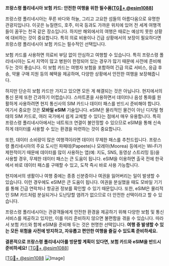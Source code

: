 **프랑스령 폴리네시아 보험 카드: 안전한 여행을 위한 필수품[[TG💪+ @esim1088](https://t.me/s/esim1088)]**

프랑스령 폴리네시아는 푸른 바다와 하늘, 그리고 고요한 섬들의 아름다움으로 유명한 관광지입니다. 이곳은 뉴질랜드, 호주, 미국 등과도 가까운 위치에 있어 전 세계 여행객들이 꿈꾸는 천국 같은 장소입니다. 하지만 해외에서의 여행은 때로는 예상치 못한 상황에 대비하는 것이 중요합니다. 특히 의료 비용이나 긴급 상황에서의 보장이 필요하다면 프랑스령 폴리네시아 보험 카드는 필수적인 선택입니다.

보험 카드를 사용하면 의료비 부담 없이 안심하고 여행할 수 있습니다. 특히 프랑스령 폴리네시아는 도서 지역이 많고 병원이 한정되어 있는 경우가 많기 때문에 사전에 준비해두는 것이 좋습니다. 이 보험 카드는 여행자 보험을 포함하여 긴급 의료 서비스, 응급 후송, 약물 구매 지원 등의 혜택을 제공하며, 다양한 상황에서 안전한 여행을 보장해줍니다.

하지만 단순히 보험 카드만 가지고 있으면 모든 게 해결되는 것은 아닙니다. 현지에서의 통신 문제 또한 간과하기 어렵습니다. 스마트폰을 사용하면서 데이터나 음성 통화를 원활하게 사용하려면 현지 통신사의 SIM 카드나 데이터 패스를 반드시 준비해야 합니다. 여기서 중요한 것은 **모바일 eSIM** 기술입니다. eSIM은 물리적인 물건이 아닌 디지털 형태의 SIM 카드로, 여러 국가에서 쉽게 교체할 수 있다는 점에서 매우 유용합니다. 특히 프랑스령 폴리네시아에서는 네트워크 연결이 불안정할 수 있으므로 eSIM을 통해 신속하게 데이터를 사용할 수 있는 환경을 마련하는 것이 중요합니다.

또한, 데이터 소비량이 많은 여행객이라면 데이터 무제한 패스를 추천드립니다. 프랑스령 폴리네시아의 주요 도시인 파페테(Papeete)나 모레아(Moorea) 등에서는 Wi-Fi가 제한적이기 때문에 데이터를 많이 사용하는 앱(예: 지도, SNS, 동영상 스트리밍 등)을 사용할 경우, 무제한 데이터 패스는 큰 도움이 됩니다. eSIM을 이용하면 출국 전에 한국에서 바로 데이터 패스를 구매할 수 있고, 도착 즉시 바로 사용 가능합니다.

현지에서의 생활이나 여행 중에는 종종 신분증이나 여권을 잃어버리는 일이 발생할 수 있습니다. 이런 경우에도 eSIM은 큰 도움이 됩니다. 여권을 분실했을 때도 모바일 기기를 통해 긴급 연락처나 항공권 정보를 확인할 수 있기 때문입니다. 또한, eSIM은 물리적인 SIM 카드처럼 분실되거나 도난당할 염려가 없으므로 더 안전한 선택이라고 할 수 있습니다.

프랑스령 폴리네시아는 관광객들에게 안전한 환경을 제공하기 위해 다양한 보험 및 통신 서비스를 제공하고 있지만, 이를 미리 준비하지 않으면 불편함을 겪을 수 있습니다. 따라서 보험 카드와 함께 eSIM을 준비해 두는 것은 현명한 선택입니다. **여행 중 발생할 수 있는 모든 위험을 사전에 방지하고, 자유롭고 편안한 여행을 즐길 수 있도록 준비하세요.**

**결론적으로 프랑스령 폴리네시아를 방문할 계획이 있다면, 보험 카드와 eSIM을 반드시 준비하세요!** [[TG💪+ @esim1088](https://t.me/s/esim1088)]

[[TG💪+ @esim1088](https://t.me/s/esim1088) ![Image](https://i.postimg.cc/Y0z9fWf4/image.png)]